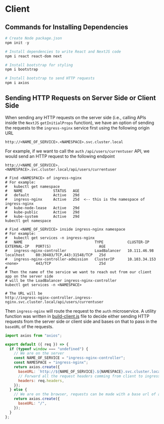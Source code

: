 # Client

## Commands for Installing Dependencies

```powershell
# Create Node package.json
npm init -y

# Install dependencies to write React and NextJS code
npm i react react-dom next

# Install bootstrap for styling
npm i bootstrap

# Install bootstrap to send HTTP requests
npm i axios
```

## Sending HTTP Requests on Server Side or Client Side

When sending any HTTP requests on the server side (i.e., calling APIs inside the `NextJS` `getInitialProps` function), we have an option of sending the requests to the `ingress-nginx` service first using the following origin URL

```shell
http://<NAME_OF_SERVICE>.<NAMESPACE>.svc.cluster.local
```

For example, if we want to call the `auth` `/api/users/currentuser` API, we would send an HTTP request to the following endpoint

```shell
http://<NAME_OF_SERVICE>.<NAMESPACE>.svc.cluster.local/api/users/currentuser

# Find <NAMESPACE> of ingress-nginx
# For example:
#   kubectl get namespace
#   NAME              STATUS   AGE
#   default           Active   29d
#   ingress-nginx     Active   25d  <-- this is the namespace of ingress-nginx
#   kube-node-lease   Active   29d
#   kube-public       Active   29d
#   kube-system       Active   29d
kubectl get namespace

# Find <NAME_OF_SERVICE> inside ingress-nginx namespace
# For example:
#   kubectl get services -n ingress-nginx
#   NAME                                 TYPE           CLUSTER-IP      EXTERNAL-IP   PORT(S)                      AGE
#   ingress-nginx-controller             LoadBalancer   10.111.46.98    localhost     80:30483/TCP,443:31548/TCP   25d
#   ingress-nginx-controller-admission   ClusterIP      10.103.34.153   <none>        443/TCP                      25d
#
# Then the name of the service we want to reach out from our client app on the server side
# will be the LoadBalancer ingress-nginx-controller
kubectl get services -n <NAMESPACE>

# The URL will be
http://ingress-nginx-controller.ingress-nginx.svc.cluster.local/api/users/currentuser
```

Then `ingress-nginx` will route the request to the `auth` microservice. A utility function was written in [build-client.js](./api/build-client.js) file to decide either sending HTTP requests from the server side or client side and bases on that to pass in the `baseURL` of the requests.

```javascript
import axios from "axios";

export default ({ req }) => {
  if (typeof window === "undefined") {
    // We are on the server
    const NAME_OF_SERVICE = "ingress-nginx-controller";
    const NAMESPACE = "ingress-nginx";
    return axios.create({
      baseURL: `http://${NAME_OF_SERVICE}.${NAMESPACE}.svc.cluster.local`,
      // Forward all the request headers comming from client to ingress-nginx
      headers: req.headers,
    });
  } else {
    // We are on the browser, requests can be made with a base url of an empty string
    return axios.create({
      baseURL: "/",
    });
  }
};
```
